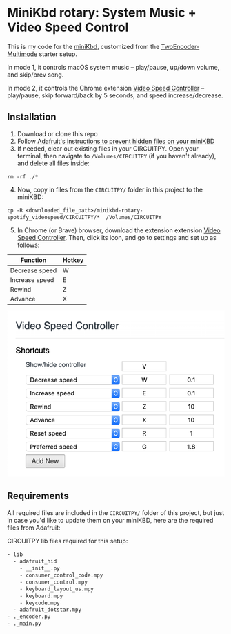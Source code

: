 # MiniKbd rotary: System Music + Video Speed Control

This is my code for the [miniKbd](https://github.com/andyclymer/minikbd), customized from the [TwoEncoder-Multimode](https://github.com/andyclymer/minikbd/tree/master/Software/TwoEncoder-Multimode) starter setup.

In mode 1, it controls macOS system music – play/pause, up/down volume, and skip/prev song.

In mode 2, it controls the Chrome extension [Video Speed Controller](https://chrome.google.com/webstore/detail/video-speed-controller/nffaoalbilbmmfgbnbgppjihopabppdk?hl=en) – play/pause, skip forward/back by 5 seconds, and speed increase/decrease.


## Installation

1. Download or clone this repo
2. Follow [Adafruit's instructions to prevent hidden files on your miniKBD](https://learn.adafruit.com/welcome-to-circuitpython/troubleshooting#running-out-of-file-space-on-non-express-boards-19-37)
3. If needed, clear out existing files in your CIRCUITPY. Open your terminal, then navigate to `/Volumes/CIRCUITPY` (if you haven't already), and delete all files inside:

```
rm -rf ./*
```

4. Now, copy in files from the `CIRCUITPY/` folder in this project to the miniKBD:

```
cp -R <downloaded_file_path>/minikbd-rotary-spotify_videospeed/CIRCUITPY/*  /Volumes/CIRCUITPY
```

5. In Chrome (or Brave) browser, download the extension extension [Video Speed Controller](https://chrome.google.com/webstore/detail/video-speed-controller/nffaoalbilbmmfgbnbgppjihopabppdk?hl=en). Then, click its icon, and go to settings and set up as follows:

|Function|Hotkey|
|------------|----------------|
| Decrease speed | W |
| Increase speed | E |
| Rewind | Z |
| Advance | X |

![](assets/2019-02-23-13-37-18.png)

## Requirements

All required files are included in the `CIRCUITPY/` folder of this project, but just in case you'd like to update them on your miniKBD, here are the required files from Adafruit:

CIRCUITPY lib files required for this setup:

```
- lib
  - adafruit_hid
    - __init__.py
    - consumer_control_code.mpy
    - consumer_control.mpy
    - keyboard_layout_us.mpy
    - keyboard.mpy
    - keycode.mpy
  - adafruit_dotstar.mpy
- ._encoder.py
- ._main.py
```